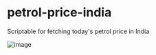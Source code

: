 # petrol-price-india
Scriptable for fetching today's petrol price in India

![image](https://user-images.githubusercontent.com/39965596/182028939-e4dc7f7f-003d-40a2-a973-c6e12f5af113.png)
